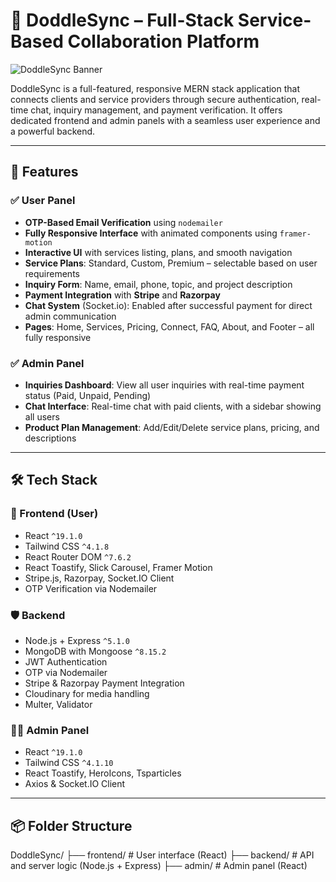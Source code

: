 # 🚀 DoddleSync – Full-Stack Service-Based Collaboration Platform

![DoddleSync Banner](https://doddlesync.onrender.com/)

DoddleSync is a full-featured, responsive MERN stack application that connects clients and service providers through secure authentication, real-time chat, inquiry management, and payment verification. It offers dedicated frontend and admin panels with a seamless user experience and a powerful backend.

---

## 🌟 Features

### ✅ User Panel
- **OTP-Based Email Verification** using `nodemailer`
- **Fully Responsive Interface** with animated components using `framer-motion`
- **Interactive UI** with services listing, plans, and smooth navigation
- **Service Plans**: Standard, Custom, Premium – selectable based on user requirements
- **Inquiry Form**: Name, email, phone, topic, and project description
- **Payment Integration** with **Stripe** and **Razorpay**
- **Chat System** (Socket.io): Enabled after successful payment for direct admin communication
- **Pages**: Home, Services, Pricing, Connect, FAQ, About, and Footer – all fully responsive

### ✅ Admin Panel
- **Inquiries Dashboard**: View all user inquiries with real-time payment status (Paid, Unpaid, Pending)
- **Chat Interface**: Real-time chat with paid clients, with a sidebar showing all users
- **Product Plan Management**: Add/Edit/Delete service plans, pricing, and descriptions

---

## 🛠 Tech Stack

### 🚀 Frontend (User)
- React `^19.1.0`
- Tailwind CSS `^4.1.8`
- React Router DOM `^7.6.2`
- React Toastify, Slick Carousel, Framer Motion
- Stripe.js, Razorpay, Socket.IO Client
- OTP Verification via Nodemailer

### 🛡 Backend
- Node.js + Express `^5.1.0`
- MongoDB with Mongoose `^8.15.2`
- JWT Authentication
- OTP via Nodemailer
- Stripe & Razorpay Payment Integration
- Cloudinary for media handling
- Multer, Validator

### 🧑‍💼 Admin Panel
- React `^19.1.0`
- Tailwind CSS `^4.1.10`
- React Toastify, HeroIcons, Tsparticles
- Axios & Socket.IO Client

---

## 📦 Folder Structure

DoddleSync/
├── frontend/ # User interface (React)
├── backend/ # API and server logic (Node.js + Express)
├── admin/ # Admin panel (React)

